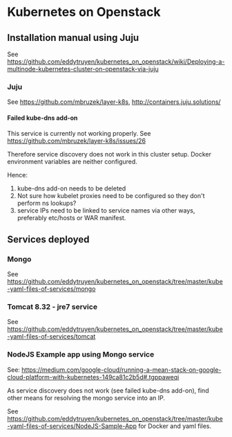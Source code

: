 # Kubernetes on Openstack

## Installation manual using Juju

See https://github.com/eddytruyen/kubernetes_on_openstack/wiki/Deploying-a-multinode-kubernetes-cluster-on-openstack-via-juju

### Juju 

See https://github.com/mbruzek/layer-k8s, http://containers.juju.solutions/

#### Failed kube-dns add-on 

This service is currently not working properly. See https://github.com/mbruzek/layer-k8s/issues/26

Therefore service discovery does not work in this cluster setup. Docker environment variables are neither configured.

Hence:

1. kube-dns add-on needs to be deleted
2. Not sure how kubelet proxies need to be configured so they don't perform ns lookups?
3. service IPs need to be linked to service names via other ways, preferably etc/hosts or WAR manifest. 

## Services deployed

### Mongo 
See https://github.com/eddytruyen/kubernetes_on_openstack/tree/master/kube-yaml-files-of-services/mongo

### Tomcat 8.32 - jre7  service
See https://github.com/eddytruyen/kubernetes_on_openstack/tree/master/kube-yaml-files-of-services/tomcat


### NodeJS Example app using Mongo service

See: https://medium.com/google-cloud/running-a-mean-stack-on-google-cloud-platform-with-kubernetes-149ca81c2b5d#.tgppaweqi

As service discovery does not work (see failed kube-dns add-on), find other means for resolving the mongo service into an IP. 

See https://github.com/eddytruyen/kubernetes_on_openstack/tree/master/kube-yaml-files-of-services/NodeJS-Sample-App for Docker and yaml files.



